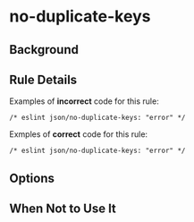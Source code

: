 # no-duplicate-keys

## Background

## Rule Details

Examples of **incorrect** code for this rule:

```jsonc
/* eslint json/no-duplicate-keys: "error" */

```

Exmples of **correct** code for this rule:

```jsonc
/* eslint json/no-duplicate-keys: "error" */

```

## Options

## When Not to Use It
